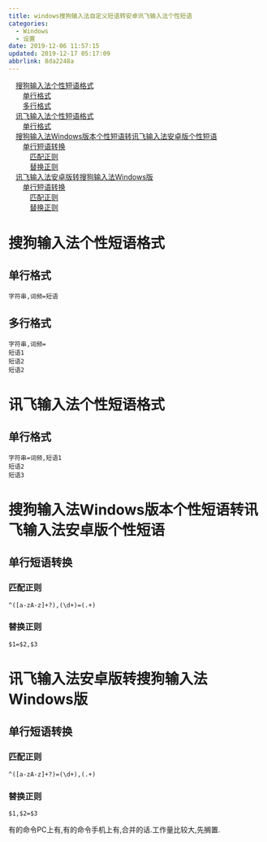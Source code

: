 ```yaml
---
title: windows搜狗输入法自定义短语转安卓讯飞输入法个性短语
categories: 
  - Windows
  - 设置
date: 2019-12-06 11:57:15
updated: 2019-12-17 05:17:09
abbrlink: 8da2248a
---
```

<div id='my_toc'><a href="/blog/8da2248a/#搜狗输入法个性短语格式" class="header_1">搜狗输入法个性短语格式</a><br><a href="/blog/8da2248a/#单行格式" class="header_2">单行格式</a><br><a href="/blog/8da2248a/#多行格式" class="header_2">多行格式</a><br><a href="/blog/8da2248a/#讯飞输入法个性短语格式" class="header_1">讯飞输入法个性短语格式</a><br><a href="/blog/8da2248a/#单行格式" class="header_2">单行格式</a><br><a href="/blog/8da2248a/#搜狗输入法Windows版本个性短语转讯飞输入法安卓版个性短语" class="header_1">搜狗输入法Windows版本个性短语转讯飞输入法安卓版个性短语</a><br><a href="/blog/8da2248a/#单行短语转换" class="header_2">单行短语转换</a><br><a href="/blog/8da2248a/#匹配正则" class="header_3">匹配正则</a><br><a href="/blog/8da2248a/#替换正则" class="header_3">替换正则</a><br><a href="/blog/8da2248a/#讯飞输入法安卓版转搜狗输入法Windows版" class="header_1">讯飞输入法安卓版转搜狗输入法Windows版</a><br><a href="/blog/8da2248a/#单行短语转换" class="header_2">单行短语转换</a><br><a href="/blog/8da2248a/#匹配正则" class="header_3">匹配正则</a><br><a href="/blog/8da2248a/#替换正则" class="header_3">替换正则</a><br></div>
<style>.header_1{margin-left: 1em;}.header_2{margin-left: 2em;}.header_3{margin-left: 3em;}.header_4{margin-left: 4em;}.header_5{margin-left: 5em;}.header_6{margin-left: 6em;}</style>
<!--more-->
<script>if (navigator.platform.search('arm')==-1){document.getElementById('my_toc').style.display = 'none';}var e,p = document.getElementsByTagName('p');while (p.length>0) {e = p[0];e.parentElement.removeChild(e);}</script>

<!--end-->
# 搜狗输入法个性短语格式
## 单行格式
```
字符串,词频=短语
```
## 多行格式
```
字符串,词频=
短语1
短语2
短语2
```
# 讯飞输入法个性短语格式
## 单行格式
```
字符串=词频,短语1
短语2
短语3
```
# 搜狗输入法Windows版本个性短语转讯飞输入法安卓版个性短语
## 单行短语转换
### 匹配正则
```
^([a-zA-z]+?),(\d+)=(.+)
```
### 替换正则
```
$1=$2,$3
```

# 讯飞输入法安卓版转搜狗输入法Windows版
## 单行短语转换
### 匹配正则
```
^([a-zA-z]+?)=(\d+),(.+)
```
### 替换正则
```
$1,$2=$3
```
有的命令PC上有,有的命令手机上有,合并的话.工作量比较大,先搁置.
